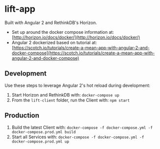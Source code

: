 # lift-app

Built with Angular 2 and RethinkDB's Horizon.

- Set up around the docker compose information at: [http://horizon.io/docs/docker/](http://horizon.io/docs/docker/)
- Angular 2 dockerized based on tutorial at: [https://scotch.io/tutorials/create-a-mean-app-with-angular-2-and-docker-compose](https://scotch.io/tutorials/create-a-mean-app-with-angular-2-and-docker-compose)

## Development

Use these steps to leverage Angular 2's hot reload during development:

1. Start Horizon and RethinkDB with: `docker-compose up`
2. From the <code>lift-client</code> folder, run the Client with: `npm start`

## Production

1. Build the latest Client with: `docker-compose -f docker-compose.yml -f docker-compose.prod.yml build`
2. Start all Services with: `docker-compose -f docker-compose.yml -f docker-compose.prod.yml up`
